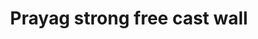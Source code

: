 ---
title: "Prayag strong free cast wall"
url: /thiruvananthapuram/prayag-strong-free-cast-wall/
shop: Allgemein
---
